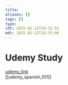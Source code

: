 ```yaml
---
title: 
aliases: []
tags: []
type:
cdt: 2025-02-12T18:32:55
mdt: 2025-02-12T18:33:06
---
```


# Udemy Study

[udemy_link](https://www.udemy.com/course/spanish-101-beginning-spanish-spanish-for-beginners)  
[[udemy_spanish_101]]
